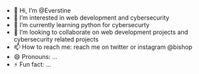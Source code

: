 - 👋 Hi, I’m @Everstine
- 👀 I’m interested in web development and cybersecurity
- 🌱 I’m currently learning python for cybersecurty
- 💞️ I’m looking to collaborate on web development projects and cybersecurity related projects
- 📫 How to reach me: reach me on twitter or instagram @bishop
- 😄 Pronouns: ...
- ⚡ Fun fact: ...

<!---
Everstine/Everstine is a ✨ special ✨ repository because its `README.md` (this file) appears on your GitHub profile.
You can click the Preview link to take a look at your changes.
--->
